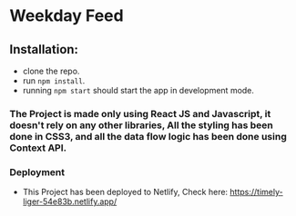 # Weekday Feed

## Installation:
- clone the repo.
- run `npm install`.
- running `npm start` should start the app in development mode.

### The Project is made only using React JS and Javascript, it doesn't rely on any other libraries, All the styling has been done in CSS3, and all the data flow logic has been done using Context API.

### Deployment

- This Project has been deployed to Netlify, Check here: https://timely-liger-54e83b.netlify.app/
